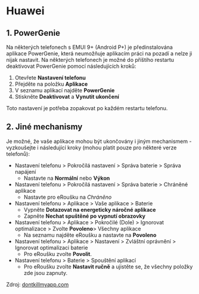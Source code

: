 # Huawei
## 1. PowerGenie

Na některých telefonech s EMUI 9+ (Android P+) je předinstalována aplikace PowerGenie, která neumožňuje aplikacím práci na pozadí a nelze ji nijak nastavit.
Na některých telefonech je možné do příštího restartu deaktivovat PowerGenie pomocí následujících kroků:

1. Otevřete **Nastavení telefonu**
2. Přejděte na položku **Aplikace**
3. V seznamu aplikací najděte **PowerGenie**
4. Stiskněte **Deaktivovat** a **Vynutit ukončení**

Toto nastavení je potřeba zopakovat po každém restartu telefonu.

## 2. Jiné mechanismy
Je možné, že vaše aplikace mohou být ukončovány i jiným mechanismem - vyzkoušejte i následující kroky (mohou platit pouze pro některé verze telefonů):

*   Nastavení telefonu > Pokročilá nastavení > Správa baterie > Správa napájení
    *   Nastavte na **Normální** nebo **Výkon**
*   Nastavení telefonu > Pokročilá nastavení > Správa baterie > Chráněné aplikace
    *   Nastavte pro eRoušku na *Chráněno*
*   Nastavení telefonu > Aplikace > Vaše aplikace > Baterie
    *   Vypněte **Dotazovat na energeticky náročné aplikace**
    *   Zapněte **Nechat spuštěné po vypnutí obrazovky**
*   Nastavení telefonu > Aplikace > Pokročilé (Dole) > Ignorovat optimalizace > Zvolte **Povoleno**> Všechny aplikace
    *   Na seznamu najděte eRoušku a nastavte na **Povoleno**
*   Nastavení telefonu > Aplikace > Nastavení > Zvláštní oprávnění > Ignorovat optimalizaci baterie
    *   Pro eRoušku zvolte **Povolit**.
*   Nastavení telefonu > Baterie > Spouštění aplikací
    *   Pro eRoušku zvolte **Nastavit ručně** a ujistěte se, že všechny položky zde jsou zapnuty.

Zdroj: [dontkillmyapp.com](https://dontkillmyapp.com)

